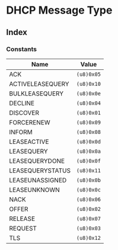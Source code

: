  # DHCP Message Type
## Index


### Constants

| Name | Value |
| ---- | ----- |
| ACK | `(u8)0x05` |
| ACTIVELEASEQUERY | `(u8)0x10` |
| BULKLEASEQUERY | `(u8)0x0e` |
| DECLINE | `(u8)0x04` |
| DISCOVER | `(u8)0x01` |
| FORCERENEW | `(u8)0x09` |
| INFORM | `(u8)0x08` |
| LEASEACTIVE | `(u8)0x0d` |
| LEASEQUERY | `(u8)0x0a` |
| LEASEQUERYDONE | `(u8)0x0f` |
| LEASEQUERYSTATUS | `(u8)0x11` |
| LEASEUNASSIGNED | `(u8)0x0b` |
| LEASEUNKNOWN | `(u8)0x0c` |
| NACK | `(u8)0x06` |
| OFFER | `(u8)0x02` |
| RELEASE | `(u8)0x07` |
| REQUEST | `(u8)0x03` |
| TLS | `(u8)0x12` |
